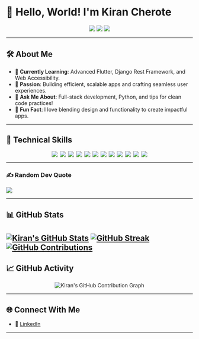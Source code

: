 # 👋 Hello, World! I'm Kiran Cherote

<p align="center">
  <img src="https://img.shields.io/badge/💻_Learning_New_Things-7FFF00?style=for-the-badge&labelColor=006400&color=006400" />
  <img src="https://img.shields.io/badge/📚_Lifelong_Learner-Open--Source_Enthusiast-7FFF00?style=for-the-badge&labelColor=006400&color=006400" />
  <img src="https://img.shields.io/badge/🎨_Creating-Clean_&_Accessible_Designs-7FFF00?style=for-the-badge&labelColor=006400&color=006400" />
</p>

---

## 🛠 About Me

- 🌱 **Currently Learning**: Advanced Flutter, Django Rest Framework, and Web Accessibility.
- 🎯 **Passion**: Building efficient, scalable apps and crafting seamless user experiences.
- 💬 **Ask Me About**: Full-stack development, Python, and tips for clean code practices!
- 🤝 **Fun Fact**: I love blending design and functionality to create impactful apps.

---

## 💼 Technical Skills

<p align="center" style="display: flex; flex-wrap: wrap; justify-content: center; gap: 6px;">

  <img src="https://img.shields.io/badge/C--7FFF00?style=flat&logo=c&logoColor=7FFF00" />
  <img src="https://img.shields.io/badge/C++--7FFF00?style=flat&logo=c%2B%2B&logoColor=7FFF00" />
  <img src="https://img.shields.io/badge/Dart--7FFF00?style=flat&logo=dart&logoColor=7FFF00" />
  <img src="https://img.shields.io/badge/Java--7FFF00?style=flat&logo=openjdk&logoColor=7FFF00" />
  <img src="https://img.shields.io/badge/Python--7FFF00?style=flat&logo=python&logoColor=7FFF00" />
  <img src="https://img.shields.io/badge/JavaScript--7FFF00?style=flat&logo=javascript&logoColor=7FFF00" />
  <img src="https://img.shields.io/badge/Flutter--7FFF00?style=flat&logo=flutter&logoColor=7FFF00" />
  <img src="https://img.shields.io/badge/Django--7FFF00?style=flat&logo=django&logoColor=7FFF00" />
  <img src="https://img.shields.io/badge/PostgreSQL--7FFF00?style=flat&logo=postgresql&logoColor=7FFF00" />
  <img src="https://img.shields.io/badge/Bootstrap--7FFF00?style=flat&logo=bootstrap&logoColor=7FFF00" />
  <img src="https://img.shields.io/badge/GitHub--7FFF00?style=flat&logo=github&logoColor=7FFF00" />
  <img src="https://img.shields.io/badge/Figma--7FFF00?style=flat&logo=figma&logoColor=7FFF00" />

</p>

---
### ✍️ Random Dev Quote
<img src="https://img.shields.io/badge/Quote-%22Code%20is%20like%20humor.%20When%20you%20have%20to%20explain%20it,%20it%E2%80%99s%20bad.%22-black?style=for-the-badge&labelColor=7FFF00" />



---

## 📊 GitHub Stats

[![Kiran's GitHub Stats](https://github-readme-stats.vercel.app/api?username=KiranCherote9745&theme=chartreuse-dark&hide_border=false&include_all_commits=true&count_private=true)](https://github.com/KiranCherote9745)
[![GitHub Streak](https://github-readme-streak-stats.herokuapp.com/?user=KiranCherote9745&theme=chartreuse-dark&hide_border=false)](https://github.com/KiranCherote9745)
[![GitHub Contributions](https://github-contributor-stats.vercel.app/api?username=KiranCherote9745&limit=5&theme=chartreuse-dark&combine_all_yearly_contributions=true)](https://github.com/KiranCherote9745)
---
## 📈 GitHub Activity

<p align="center">
  <img src="https://ghchart.rshah.org/7FFF00/KiranCherote9745" alt="Kiran's GitHub Contribution Graph" />
</p>

---

## 🌐 Connect With Me

- 🔗 [LinkedIn](https://www.linkedin.com/in/kiran-cherote/)
---

